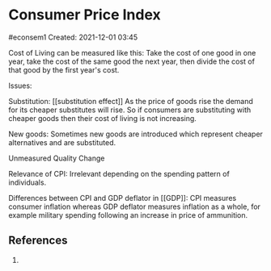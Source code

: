# Consumer Price Index
#econsem1 
Created: 2021-12-01 03:45

Cost of Living can be measured like this: Take the cost of one good in one year, take the cost of the same good the next year, then divide the cost of that good by the first year's cost. 

Issues:

Substitution:
[[substitution effect]] As the price of goods rise the demand for its cheaper substitutes will rise. So if consumers are substituting with cheaper goods then their cost of living is not increasing. 

New goods:
Sometimes new goods are introduced which represent cheaper alternatives and are substituted. 

Unmeasured Quality Change

Relevance of CPI:
Irrelevant depending on the spending pattern of individuals.

Differences between CPI and GDP deflator in [[GDP]]:
CPI measures consumer inflation whereas GDP deflator measures inflation as a whole, for example military spending following an increase in price of ammunition. 



## References
1. 